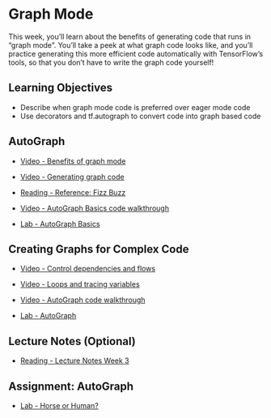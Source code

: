 # Graph Mode

This week, you’ll learn about the benefits of generating code that runs in “graph mode”. You’ll take a peek at what graph code looks like, and you’ll practice generating this more efficient code automatically with TensorFlow’s tools, so that you don’t have to write the graph code yourself!

## Learning Objectives

- Describe when graph mode code is preferred over eager mode code
- Use decorators and tf.autograph to convert code into graph based code

## AutoGraph

- [Video - Benefits of graph mode](https://www.coursera.org/learn/custom-distributed-training-with-tensorflow/lecture/dzCTY/benefits-of-graph-mode)

- [Video - Generating graph code](https://www.coursera.org/learn/custom-distributed-training-with-tensorflow/lecture/mT2iJ/generating-graph-code)

- [Reading - Reference: Fizz Buzz](http://wiki.c2.com/?FizzBuzzTest)

- [Video - AutoGraph Basics code walkthrough](https://www.coursera.org/learn/custom-distributed-training-with-tensorflow/lecture/Qgzpu/autograph-basics-code-walkthrough)

- [Lab - AutoGraph Basics](./Labs/C2_W3_Lab_1_autograph-basics.ipynb)

## Creating Graphs for Complex Code

- [Video - Control dependencies and flows](https://www.coursera.org/learn/custom-distributed-training-with-tensorflow/lecture/0mw47/control-dependencies-and-flows)

- [Video - Loops and tracing variables](https://www.coursera.org/learn/custom-distributed-training-with-tensorflow/lecture/bNgdE/loops-and-tracing-variables)

- [Video - AutoGraph code walkthrough](https://www.coursera.org/learn/custom-distributed-training-with-tensorflow/lecture/xVYpA/autograph-code-walkthrough)

- [Lab - AutoGraph](./Labs/C2_W3_Lab_2-graphs-for-complex-code.ipynb)

## Lecture Notes (Optional)

- [Reading - Lecture Notes Week 3](./Readings/C2_W3.pdf)

## Assignment: AutoGraph

- [Lab - Horse or Human?](./Labs/C2W3_Assignment.ipynb)